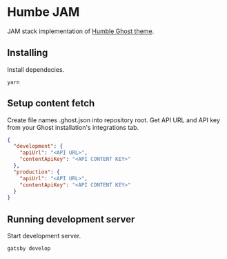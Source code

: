 # Humbe JAM

JAM stack implementation of [Humble Ghost theme](https://github.com/Scionar/Humble).

## Installing

Install dependecies.

```
yarn
```

## Setup content fetch

Create file names .ghost.json into repository root. Get API URL and API key from your Ghost installation's integrations tab.

```json
{
  "development": {
    "apiUrl": "<API URL>",
    "contentApiKey": "<API CONTENT KEY>"
  },
  "production": {
    "apiUrl": "<API URL>",
    "contentApiKey": "<API CONTENT KEY>"
  }
}

```

## Running development server

Start development server.

```
gatsby develop
```
